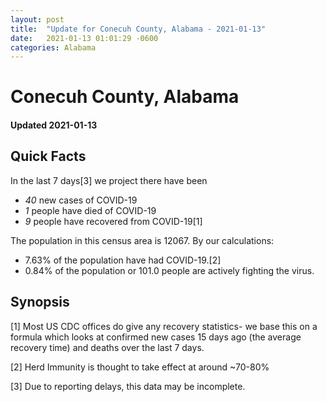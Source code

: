 ```yaml
---
layout: post
title:  "Update for Conecuh County, Alabama - 2021-01-13"
date:   2021-01-13 01:01:29 -0600
categories: Alabama
---
```


# Conecuh County, Alabama
#### Updated 2021-01-13

## Quick Facts

In the last 7 days[3] we project there have been
- *40* new cases of COVID-19
- *1* people have died of COVID-19
- *9* people have recovered from COVID-19[1]

The population in this census area is 12067. By our calculations:
- 7.63% of the population have had COVID-19.[2]
- 0.84% of the population or 101.0 people are actively fighting the virus.

## Synopsis




[1] Most US CDC offices do give any recovery statistics- we base this on a formula which looks at confirmed new cases
15 days ago (the average recovery time) and deaths over the last 7 days.

[2] Herd Immunity is thought to take effect at around ~70-80%

[3] Due to reporting delays, this data may be incomplete.
 
    